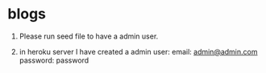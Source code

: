 # blogs

1. Please run seed file to have a admin user.

2. in heroku server I have created a admin user:
    email: admin@admin.com
    password: password
 
